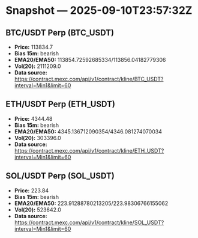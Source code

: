 # Snapshot — 2025-09-10T23:57:32Z

## BTC/USDT Perp (BTC_USDT)
- **Price:** 113834.7
- **Bias 15m:** bearish
- **EMA20/EMA50:** 113854.72592685334/113856.04182779306
- **Vol(20):** 2111209.0
- **Data source:** https://contract.mexc.com/api/v1/contract/kline/BTC_USDT?interval=Min1&limit=60

## ETH/USDT Perp (ETH_USDT)
- **Price:** 4344.48
- **Bias 15m:** bearish
- **EMA20/EMA50:** 4345.136712090354/4346.081274070034
- **Vol(20):** 303396.0
- **Data source:** https://contract.mexc.com/api/v1/contract/kline/ETH_USDT?interval=Min1&limit=60

## SOL/USDT Perp (SOL_USDT)
- **Price:** 223.84
- **Bias 15m:** bearish
- **EMA20/EMA50:** 223.91288780213205/223.98306766155062
- **Vol(20):** 523642.0
- **Data source:** https://contract.mexc.com/api/v1/contract/kline/SOL_USDT?interval=Min1&limit=60
